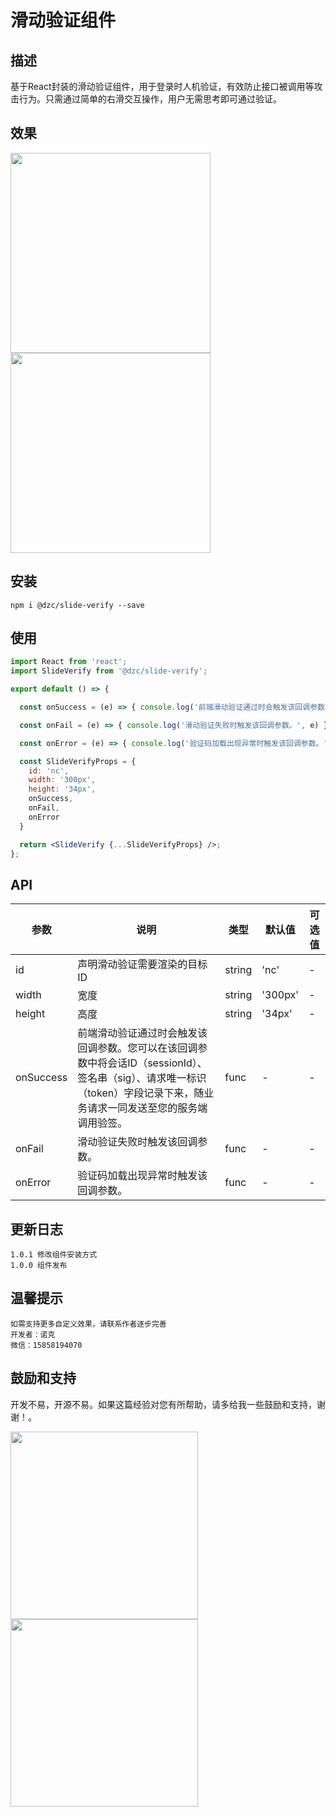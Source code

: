 # 滑动验证组件

## 描述

基于React封装的滑动验证组件，用于登录时人机验证，有效防止接口被调用等攻击行为。只需通过简单的右滑交互操作，用户无需思考即可通过验证。

## 效果

<img src="https://s2.loli.net/2021/12/20/cVabgIUZtSTkJzD.png" width="320"/><img src="https://s2.loli.net/2021/12/20/QckIs3OTuiEdvql.png" width="320"/>

## 安装

```
npm i @dzc/slide-verify --save
```

## 使用

```jsx
import React from 'react';
import SlideVerify from '@dzc/slide-verify';

export default () => {

  const onSuccess = (e) => { console.log('前端滑动验证通过时会触发该回调参数。您可以在该回调参数中将会话ID（sessionId）、签名串（sig）、请求唯一标识（token）字段记录下来，随业务请求一同发送至您的服务端调用验签。', e) }

  const onFail = (e) => { console.log('滑动验证失败时触发该回调参数。', e) }

  const onError = (e) => { console.log('验证码加载出现异常时触发该回调参数。', e) }

  const SlideVerifyProps = {
    id: 'nc',
    width: '300px',
    height: '34px',
    onSuccess,
    onFail,
    onError
  }

  return <SlideVerify {...SlideVerifyProps} />;
};

```

## API

| 参数 | 说明 | 类型 | 默认值 | 可选值 |
| --- | --- | --- | --- | --- |
| id | 声明滑动验证需要渲染的目标ID | string | 'nc' | - |
| width | 宽度 | string | '300px' | - |
| height | 高度 | string | '34px' | - |
| onSuccess | 前端滑动验证通过时会触发该回调参数。您可以在该回调参数中将会话ID（sessionId）、签名串（sig）、请求唯一标识（token）字段记录下来，随业务请求一同发送至您的服务端调用验签。 | func | - | - |
| onFail | 滑动验证失败时触发该回调参数。 | func | - | - |
| onError | 验证码加载出现异常时触发该回调参数。 | func | - | - |


## 更新日志

```
1.0.1 修改组件安装方式
1.0.0 组件发布
```

## 温馨提示

```
如需支持更多自定义效果，请联系作者逐步完善
开发者：诺克
微信：15858194070
```

## 鼓励和支持

开发不易，开源不易。如果这篇经验对您有所帮助，请多给我一些鼓励和支持，谢谢！。

<img src="https://i.loli.net/2021/11/12/IgrFyOTfE5AkWpu.jpg" width="300"/><img src="https://i.loli.net/2021/11/12/AMhSpxZX19d5CIq.jpg" width="300"/>
